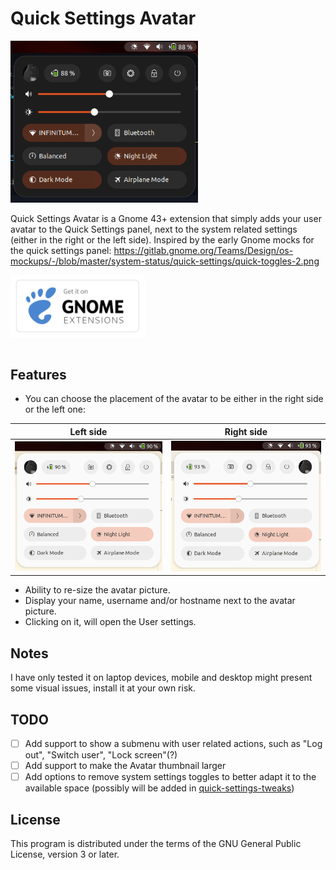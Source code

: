 # Quick Settings Avatar
<img src="images/avatar-quick-settings-dark.png" style="margin:0 auto;" width="300px" alt="QuickSettings-Avatar">

Quick Settings Avatar is a Gnome 43+ extension that simply adds your user avatar to the Quick Settings panel, next to the system related settings (either in the right or the left side).
Inspired by the early Gnome mocks for the quick settings panel:
https://gitlab.gnome.org/Teams/Design/os-mockups/-/blob/master/system-status/quick-settings/quick-toggles-2.png

[<img src="https://raw.githubusercontent.com/andyholmes/gnome-shell-extensions-badge/master/get-it-on-ego.svg?sanitize=true" alt="Get it on GNOME Extensions" height="100" align="middle">](https://extensions.gnome.org/extension/5506/user-avatar-in-quick-settings/)
<br>
<br>

## Features

* You can choose the placement of the avatar to be either in the right side or the left one:

|Left side|Right side|
|--|--|
|<img src="images/avatar-quick-settings-light.png" alt="QuickSettings-Avatar Left">|<img src="images/avatar-quick-settings-light-right.png" alt="QuickSettings-Avatar Right">|

* Ability to re-size the avatar picture.
* Display your name, username and/or hostname next to the avatar picture.
* Clicking on it, will open the User settings.

## Notes
I have only tested it on laptop devices, mobile and desktop might present some visual issues, install it at your own risk.

## TODO

- [ ] Add support to show a submenu with user related actions, such as "Log out", "Switch user", "Lock screen"(?)
- [ ] Add support to make the Avatar thumbnail larger
- [ ] Add options to remove system settings toggles to better adapt it to the available space (possibly will be added in [quick-settings-tweaks](https://github.com/qwreey75/quick-settings-tweaks))

## License
This program is distributed under the terms of the GNU General Public License, version 3 or later.
